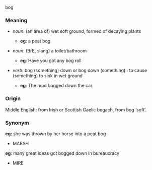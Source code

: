 bog
### Meaning
+ _noun_: (an area of) wet soft ground, formed of decaying plants
	+ __eg__: a peat bog
+ _noun_: (BrE, slang) a toilet/bathroom
	+ __eg__: Have you got any bog roll

+ _verb_: bog (something) down or bog down (something) : to cause (something) to sink in wet ground
    + __eg__: The mud bogged down the car
### Origin

Middle English: from Irish or Scottish Gaelic bogach, from bog ‘soft’.

### Synonym

__eg__: she was thrown by her horse into a peat bog

+ MARSH

__eg__: many great ideas got bogged down in bureaucracy

+ MIRE


